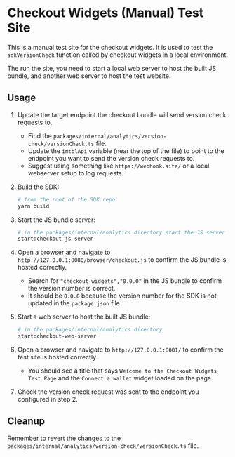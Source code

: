 # Checkout Widgets (Manual) Test Site

This is a manual test site for the checkout widgets. It is used to test the `sdkVersionCheck` function called by checkout widgets in a local environment.

The run the site, you need to start a local web server to host the built JS bundle, and another web server to host the test website.

## Usage

1. Update the target endpoint the checkout bundle will send version check requests to.

    - Find the `packages/internal/analytics/version-check/versionCheck.ts` file.
    - Update the `imtblApi` variable (near the top of the file) to point to the endpoint you want to send the version check requests to.
    - Suggest using something like `https://webhook.site/` or a local webserver setup to log requests.

2. Build the SDK:

    ```bash
    # from the root of the SDK repo
    yarn build
    ```

2. Start the JS bundle server:

    ```bash
    # in the packages/internal/analytics directory start the JS server
    start:checkout-js-server
    ```

3. Open a browser and navigate to `http://127.0.0.1:8080/browser/checkout.js` to confirm the JS bundle is hosted correctly.
  
    - Search for `"checkout-widgets","0.0.0"` in the JS bundle to confirm the version number is correct.
    - It should be `0.0.0` because the version number for the SDK is not updated in the `package.json` file.

4. Start a web server to host the built JS bundle:

    ```bash
    # in the packages/internal/analytics directory
    start:checkout-web-server
    ```

5. Open a browser and navigate to `http://127.0.0.1:8081/` to confirm the test site is hosted correctly.

    - You should see a title that says `Welcome to the Checkout Widgets Test Page` and the `Connect a wallet` widget loaded on the page.

6. Check the version check request was sent to the endpoint you configured in step 2.

## Cleanup

Remember to revert the changes to the `packages/internal/analytics/version-check/versionCheck.ts` file.
